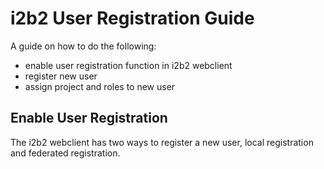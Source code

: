 # i2b2 User Registration Guide

A guide on how to do the following:

- enable user registration function in i2b2 webclient
- register new user
- assign project and roles to new user

## Enable User Registration

The i2b2 webclient has two ways to register a new user, local registration and federated registration.
